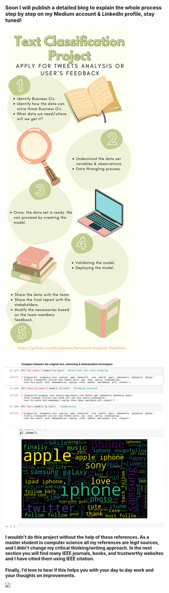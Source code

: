 ### Soon I will publish a detailed blog to explain the whole process step by step on my Medium account & LinkedIn profile, stay tuned!

![](https://github.com/RonyEmam/Sentiment-Analysis-Hackthon/blob/main/Text%20Classification%20Project.png)

![](https://github.com/RonyEmam/Sentiment-Analysis-Hackthon/blob/main/20.05.2022_15.43.45_REC.png)

![](https://github.com/RonyEmam/Sentiment-Analysis-Hackthon/blob/main/20.05.2022_15.44.09_REC.png)

#### I wouldn't do this project without the help of these references. As a master student in computer science all my references are legit sources, and I didn't change my critical thinking/writing approach. In the next section you will find many IEEE journals, books, and trustworthy websites and I have citied them using IEEE citation. 

**Finally, I’d love to hear if this helps you with your day to day work and your thoughts on improvements.**


![](https://github.com/RonyEmam/Sentiment-Analysis-Hackthon-/blob/main/25.04.2022_06.02.24_REC.png)
